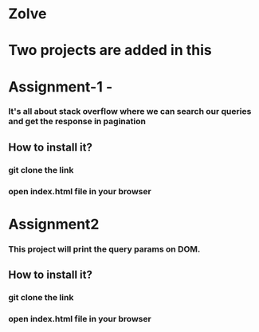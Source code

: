 # Zolve
# Two projects are added in this
# Assignment-1 -
### It's all about stack overflow where we can search our queries and get the response in pagination 
## How to install it?
### git clone the link
### open index.html file in your browser

# Assignment2
### This project will print the query params on DOM.
## How to install it?
### git clone the link
### open index.html file in your browser
